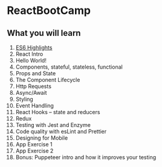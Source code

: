 # ReactBootCamp

## What you will learn

1. [ES6 Highlights​](./es6Intro.md)
1. React Intro​
1. Hello World!​
1. Components, stateful, stateless, functional​
1. Props and State​
1. The Component Lifecycle​
1. Http Requests​
1. Async/Await​
1. Styling
1. Event Handling​
1. React Hooks – state and reducers​
1. Redux​
1. Testing with Jest and Enzyme​
1. Code quality with esLint and Prettier​
1. Designing for Mobile​
1. App Exercise 1​
1. App Exercise 2​
1. Bonus: Puppeteer intro and how it improves your testing

